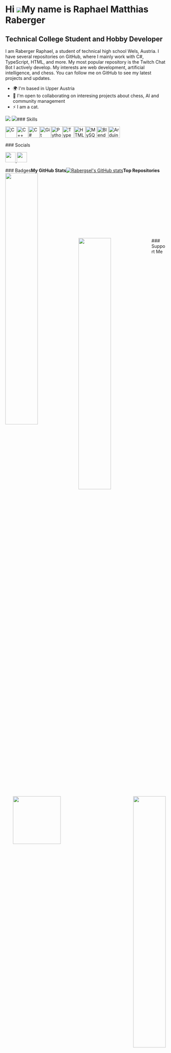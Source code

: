 Hi ![](https://user-images.githubusercontent.com/18350557/176309783-0785949b-9127-417c-8b55-ab5a4333674e.gif)My name is Raphael Matthias Raberger
 =================================================================================================================================================
Technical College Student and Hobby Developer
 --------------------------------------------- 

I am Raberger Raphael, a student of technical high school Wels, Austria. I have several repositories on GitHub, where I mainly work with C#, TypeScript, HTML, and more. My most popular repository is the Twitch Chat Bot I actively develop. My interests are web development, artificial intelligence, and chess. You can follow me on GitHub to see my latest projects and updates. 
* 🌍 I'm based in Upper Austria 
* 🤝 I'm open to collaborating on interesing projects about chess, AI and community management 
* ⚡ I am a cat.

<a href="https://www.github.com/Rabergsel" target="_blank" rel="noreferrer"><img src="https://img.shields.io/github/followers/Rabergsel?logo=github&style=for-the-badge&color=a855f7&labelColor=831843" /></a>
<a href="https://www.x.com/RabergerRaphael" target="_blank" rel="noreferrer"><img src="https://img.shields.io/twitter/follow/RabergerRaphael?logo=twitter&style=for-the-badge&color=a855f7&labelColor=831843" /></a>### Skills <p align="left"> 
<a href="https://docs.microsoft.com/en-us/cpp/?view=msvc-170" target="_blank" rel="noreferrer"><img src="https://raw.githubusercontent.com/danielcranney/readme-generator/main/public/icons/skills/c-colored.svg" width="36" height="36" alt="C" /></a><a href="https://docs.microsoft.com/en-us/cpp/?view=msvc-170" target="_blank" rel="noreferrer"><img src="https://raw.githubusercontent.com/danielcranney/readme-generator/main/public/icons/skills/cplusplus-colored.svg" width="36" height="36" alt="C++" /></a><a href="https://docs.microsoft.com/en-us/dotnet/csharp/" target="_blank" rel="noreferrer"><img src="https://raw.githubusercontent.com/danielcranney/readme-generator/main/public/icons/skills/csharp-colored.svg" width="36" height="36" alt="C#" /></a><a href="https://git-scm.com/" target="_blank" rel="noreferrer"><img src="https://raw.githubusercontent.com/danielcranney/readme-generator/main/public/icons/skills/git-colored.svg" width="36" height="36" alt="Git" /></a><a href="https://www.python.org/" target="_blank" rel="noreferrer"><img src="https://raw.githubusercontent.com/danielcranney/readme-generator/main/public/icons/skills/python-colored.svg" width="36" height="36" alt="Python" /></a><a href="https://www.typescriptlang.org/" target="_blank" rel="noreferrer"><img src="https://raw.githubusercontent.com/danielcranney/readme-generator/main/public/icons/skills/typescript-colored.svg" width="36" height="36" alt="TypeScript" /></a><a href="https://developer.mozilla.org/en-US/docs/Glossary/HTML5" target="_blank" rel="noreferrer"><img src="https://raw.githubusercontent.com/danielcranney/readme-generator/main/public/icons/skills/html5-colored.svg" width="36" height="36" alt="HTML5" /></a><a href="https://www.mysql.com/" target="_blank" rel="noreferrer"><img src="https://raw.githubusercontent.com/danielcranney/readme-generator/main/public/icons/skills/mysql-colored.svg" width="36" height="36" alt="MySQL" /></a><a href="https://www.blender.org/" target="_blank" rel="noreferrer"><img src="https://raw.githubusercontent.com/danielcranney/readme-generator/main/public/icons/skills/blender-colored.svg" width="36" height="36" alt="Blender" /></a><a href="https://store.arduino.cc/?gclid=Cj0KCQjw2eilBhCCARIsAG0Pf8uueBifykWcsSS4LPESeGQfxGVKJYnzV7bz471XfknQJy_1VINVWM8aAkLtEALw_wcB" target="_blank" rel="noreferrer"><img src="https://raw.githubusercontent.com/danielcranney/readme-generator/main/public/icons/skills/arduino-colored.svg" width="36" height="36" alt="Arduino" /></a> </p> ### Socials <p align="left"> <a href="https://www.github.com/Rabergsel" target="_blank" rel="noreferrer"> <picture> <source media="(prefers-color-scheme: dark)" srcset="https://raw.githubusercontent.com/danielcranney/readme-generator/main/public/icons/socials/github-dark.svg" /> <source media="(prefers-color-scheme: light)" srcset="https://raw.githubusercontent.com/danielcranney/readme-generator/main/public/icons/socials/github.svg" /> <img src="https://raw.githubusercontent.com/danielcranney/readme-generator/main/public/icons/socials/github.svg" width="32" height="32" /> </picture> </a> <a href="https://www.x.com/RabergerRaphael" target="_blank" rel="noreferrer"> <picture> <source media="(prefers-color-scheme: dark)" srcset="https://raw.githubusercontent.com/danielcranney/readme-generator/main/public/icons/socials/twitter-dark.svg" /> <source media="(prefers-color-scheme: light)" srcset="https://raw.githubusercontent.com/danielcranney/readme-generator/main/public/icons/socials/twitter.svg" /> <img src="https://raw.githubusercontent.com/danielcranney/readme-generator/main/public/icons/socials/twitter.svg" width="32" height="32" /> </picture> </a></p>### Badges<b>My GitHub Stats</b><a href="http://www.github.com/Rabergsel"><img src="https://github-readme-stats.vercel.app/api?username=Rabergsel&show_icons=true&hide=&count_private=true&title_color=0891b2&text_color=ffffff&icon_color=a855f7&bg_color=831843&hide_border=true&show_icons=true" alt="Rabergsel's GitHub stats" /></a><b>Top Repositories</b><div width="100%" align="center"><a href="https://github.com/Rabergsel/catzbottwitch" align="left"><img align="left" width="45%" src="https://github-readme-stats.vercel.app/api/pin/?username=Rabergsel&repo=catzbottwitch&title_color=0891b2&text_color=ffffff&icon_color=a855f7&bg_color=831843&hide_border=true&locale=en" /></a></div><br /><br /><br /><br /><br /><br /><br /><br /><br /><br /><br /><br /><div width="100%" align="center"><a href="https://github.com/Rabergsel/fireportal" align="left"><img align="left" width="45%" src="https://github-readme-stats.vercel.app/api/pin/?username=Rabergsel&repo=fireportal&title_color=0891b2&text_color=ffffff&icon_color=a855f7&bg_color=831843&hide_border=true&locale=en" /></a><a href="https://github.com/Rabergsel/lila" align="right"><img align="right" width="45%" src="https://github-readme-stats.vercel.app/api/pin/?username=Rabergsel&repo=lila&title_color=0891b2&text_color=ffffff&icon_color=a855f7&bg_color=831843&hide_border=true&locale=en" /></a></div>### Support Me<ul style="list-style-type: none; margin: 0;"><li style="display: inline-block; margin-right: 0.25rem;"><a href="https://www.buymeacoffee.com/raphaelraberger"><img src="https://cdn.buymeacoffee.com/buttons/v2/default-yellow.png" width="150"/></a></li></ul>
